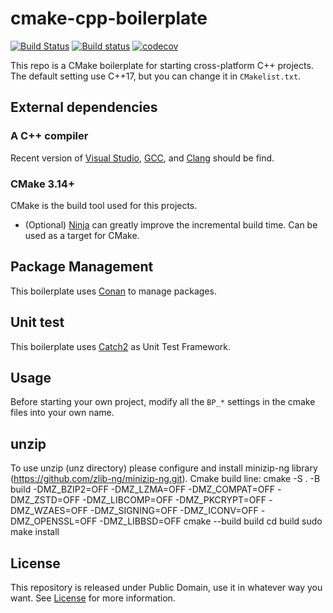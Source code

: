 # cmake-cpp-boilerplate
[![Build Status](https://travis-ci.org/LesleyLai/cmake-cpp-boilerplate.svg?branch=master)](https://travis-ci.org/LesleyLai/cmake-cpp-boilerplate)
[![Build status](https://ci.appveyor.com/api/projects/status/qhkbact3oew7e09t/branch/master?svg=true)](https://ci.appveyor.com/project/LesleyLai/cmake-cpp-boilerplate/branch/master)
[![codecov](https://codecov.io/gh/LesleyLai/cmake-cpp-boilerplate/branch/master/graph/badge.svg)](https://codecov.io/gh/LesleyLai/cmake-cpp-boilerplate)

This repo is a CMake boilerplate for starting cross-platform C++ projects. The default setting use C++17, but you can change it in `CMakelist.txt`.

## External dependencies
### A C++ compiler
Recent version of [Visual Studio](https://www.visualstudio.com/), [GCC](https://gcc.gnu.org/), and [Clang](https://clang.llvm.org/) should be find.

### CMake 3.14+
CMake is the build tool used for this projects.
- (Optional) [Ninja](https://ninja-build.org/) can greatly improve the incremental build time. Can be used as a target for CMake.

## Package Management
This boilerplate uses [Conan](https://conan.io/) to manage packages.

## Unit test
This boilerplate uses [Catch2](https://github.com/catchorg/Catch2) as Unit Test Framework.

## Usage
Before starting your own project, modify all the `BP_*` settings in the cmake files into your own name.

## unzip
To use unzip (unz directory) please configure and install minizip-ng library (https://github.com/zlib-ng/minizip-ng.git). Cmake build line:
cmake -S . -B build -DMZ_BZIP2=OFF -DMZ_LZMA=OFF -DMZ_COMPAT=OFF -DMZ_ZSTD=OFF -DMZ_LIBCOMP=OFF -DMZ_PKCRYPT=OFF -DMZ_WZAES=OFF -DMZ_SIGNING=OFF -DMZ_ICONV=OFF -DMZ_OPENSSL=OFF -DMZ_LIBBSD=OFF
cmake --build build
cd build
sudo make install

## License
This repository is released under Public Domain, use it in whatever way you want. See [License](file:License) for more information.

